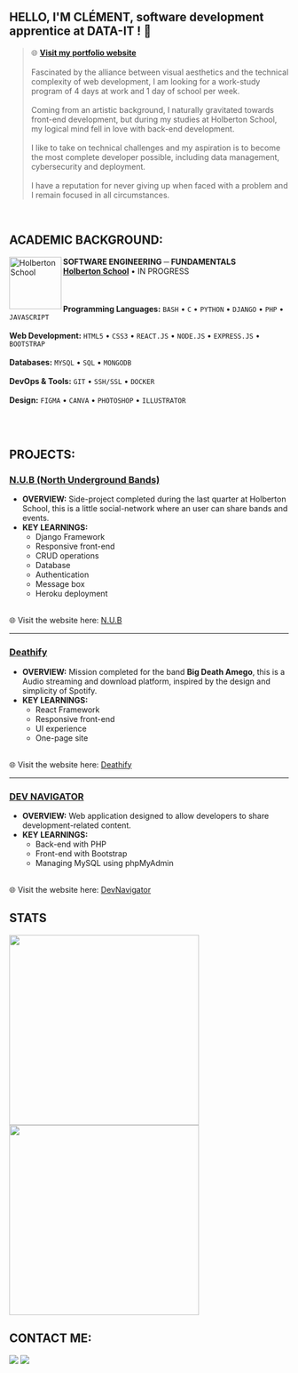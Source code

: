 ## HELLO, I'M CLÉMENT, software development apprentice at DATA-IT ! 👋

> 🌐 [**Visit my portfolio website**](https://clementdefer.netlify.app/)
<br><br>
Fascinated by the alliance between visual aesthetics and the technical complexity of web development, I am looking for a work-study program of 4 days at work and 1 day of school per week.<br><br>
Coming from an artistic background, I naturally gravitated towards front-end development, but during my studies at Holberton School, my logical mind fell in love with back-end development.<br><br>
I like to take on technical challenges and my aspiration is to become the most complete developer possible, including data management, cybersecurity and deployment.<br><br>
I have a reputation for never giving up when faced with a problem and I remain focused in all circumstances.
<br>

## ACADEMIC BACKGROUND:
[<img align="left" height="94px" width="94px" alt="Holberton School" src="https://blog.holbertonschool.com/wp-content/uploads/2019/04/instagram_feed180.jpg"/>](https://www.holbertonschool.fr/)
**SOFTWARE ENGINEERING ─ FUNDAMENTALS** \
[**Holberton School**](https://www.holbertonschool.fr/) • IN PROGRESS \
<br><br><br>
**Programming Languages:** `BASH` • `C` • `PYTHON` • `DJANGO` • `PHP` •  `JAVASCRIPT` <br><br>
**Web Development:** `HTML5` • `CSS3` • `REACT.JS` • `NODE.JS` • `EXPRESS.JS` • `BOOTSTRAP` <br><br>
**Databases:** `MYSQL` • `SQL` • `MONGODB` <br><br>
**DevOps & Tools:** `GIT` • `SSH/SSL` •  `DOCKER` <br><br>
**Design:** `FIGMA` • `CANVA` • `PHOTOSHOP` • `ILLUSTRATOR` <br><br>

<br clear="left"/>

## PROJECTS:

### [N.U.B (North Underground Bands)](https://github.com/CLMNTDFR/N.U.B)

- **OVERVIEW:** 
Side-project completed during the last quarter at Holberton School, this is a little social-network where an user can share bands and events. 
- **KEY LEARNINGS:** 
  - Django Framework
  - Responsive front-end
  - CRUD operations
  - Database
  - Authentication
  - Message box
  - Heroku deployment
<br>
🌐 Visit the website here: <a href="https://nub-3d9824fd9adf.herokuapp.com/" target="_blank">N.U.B</a>

<hr>

### [Deathify](https://github.com/CLMNTDFR/Deathify)

- **OVERVIEW:** 
Mission completed for the band **Big Death Amego**, this is a Audio streaming and download platform, inspired by the design and simplicity of Spotify. 
- **KEY LEARNINGS:** 
  - React Framework
  - Responsive front-end
  - UI experience
  - One-page site
<br>
🌐 Visit the website here: <a href="https://deathify.netlify.app/" target="_blank">Deathify</a>

<hr>

### [DEV NAVIGATOR](https://github.com/CLMNTDFR/DevNavigator)

- **OVERVIEW:** 
Web application designed to allow developers to share development-related content. 
- **KEY LEARNINGS:** 
  - Back-end with PHP
  - Front-end with Bootstrap
  - Managing MySQL using phpMyAdmin
<br>
🌐 Visit the website here: <a href="http://devnavigator.kesug.com/" target="_blank">DevNavigator</a>

## STATS
  <img width="342" src="https://github-readme-stats.vercel.app/api?username=CLMNTDFR&show_icons=true&theme=prussian&rank_icon=github">
  <img width="342" src="https://github-readme-stats.vercel.app/api/top-langs/?username=CLMNTDFR&size_weight=0.5&count_weight=0.5&layout=compact&theme=prussian">
  <br>

## CONTACT ME:
<div>
<a href = "mailto: deferclement59@gmail.com"><img loading="lazy" src="https://img.shields.io/badge/Gmail-D14836?style=for-the-badge&logo=gmail&logoColor=white" target="_blank"></a>
<a href="https://www.linkedin.com/in/clément-defer-21a2262a7/" target="_blank"><img loading="lazy" src="https://img.shields.io/badge/-LinkedIn-%230077B5?style=for-the-badge&logo=linkedin&logoColor=white" target="_blank"></a>   
</div>

<br>

